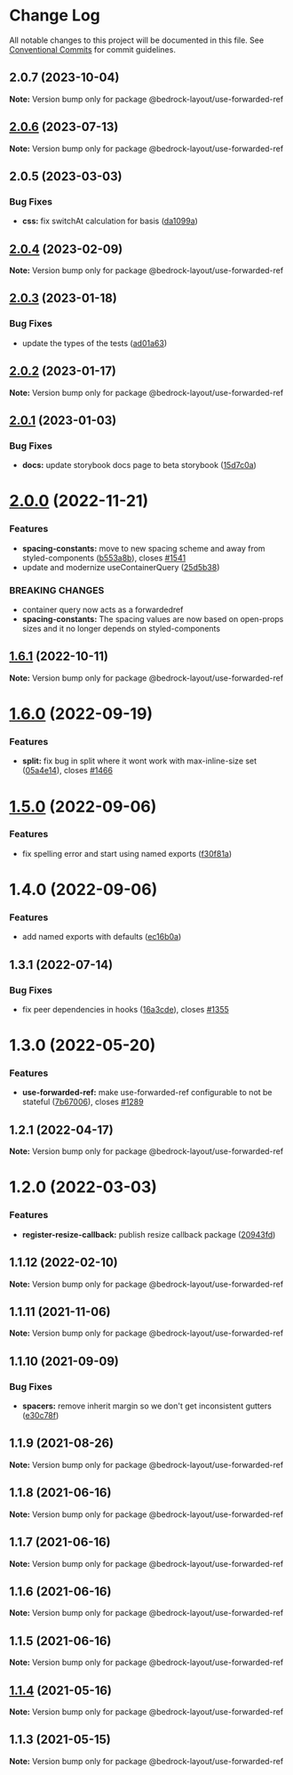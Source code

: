 # Change Log

All notable changes to this project will be documented in this file.
See [Conventional Commits](https://conventionalcommits.org) for commit guidelines.

## 2.0.7 (2023-10-04)

**Note:** Version bump only for package @bedrock-layout/use-forwarded-ref

## [2.0.6](https://github.com/Bedrock-Layouts/Bedrock/compare/@bedrock-layout/use-forwarded-ref@2.0.5...@bedrock-layout/use-forwarded-ref@2.0.6) (2023-07-13)

**Note:** Version bump only for package @bedrock-layout/use-forwarded-ref

## 2.0.5 (2023-03-03)

### Bug Fixes

- **css:** fix switchAt calculation for basis ([da1099a](https://github.com/Bedrock-Layouts/Bedrock/commit/da1099a3c0aa2c0b27e1413688c5124e3b6b5584))

## [2.0.4](https://github.com/Bedrock-Layouts/Bedrock/compare/@bedrock-layout/use-forwarded-ref@2.0.3...@bedrock-layout/use-forwarded-ref@2.0.4) (2023-02-09)

**Note:** Version bump only for package @bedrock-layout/use-forwarded-ref

## [2.0.3](https://github.com/Bedrock-Layouts/Bedrock/compare/@bedrock-layout/use-forwarded-ref@2.0.2...@bedrock-layout/use-forwarded-ref@2.0.3) (2023-01-18)

### Bug Fixes

- update the types of the tests ([ad01a63](https://github.com/Bedrock-Layouts/Bedrock/commit/ad01a630de619385246733c7b15f3e38d834503c))

## [2.0.2](https://github.com/Bedrock-Layouts/Bedrock/compare/@bedrock-layout/use-forwarded-ref@2.0.1...@bedrock-layout/use-forwarded-ref@2.0.2) (2023-01-17)

**Note:** Version bump only for package @bedrock-layout/use-forwarded-ref

## [2.0.1](https://github.com/Bedrock-Layouts/Bedrock/compare/@bedrock-layout/use-forwarded-ref@1.6.1...@bedrock-layout/use-forwarded-ref@2.0.1) (2023-01-03)

### Bug Fixes

- **docs:** update storybook docs page to beta storybook ([15d7c0a](https://github.com/Bedrock-Layouts/Bedrock/commit/15d7c0abd7ffc1f451f1fc3c5e151cc9004b5c9d))

# [2.0.0](https://github.com/Bedrock-Layouts/Bedrock/compare/@bedrock-layout/use-forwarded-ref@1.6.1...@bedrock-layout/use-forwarded-ref@2.0.0) (2022-11-21)

### Features

- **spacing-constants:** move to new spacing scheme and away from styled-components ([b553a8b](https://github.com/Bedrock-Layouts/Bedrock/commit/b553a8b6b00fdc65538b39170236131f0855c111)), closes [#1541](https://github.com/Bedrock-Layouts/Bedrock/issues/1541)
- update and modernize useContainerQuery ([25d5b38](https://github.com/Bedrock-Layouts/Bedrock/commit/25d5b384b2008ede9ac92dd9200302a0e0926b87))

### BREAKING CHANGES

- container query now acts as a forwardedref
- **spacing-constants:** The spacing values are now based on open-props sizes and it no longer depends on
  styled-components

## [1.6.1](https://github.com/Bedrock-Layouts/Bedrock/compare/@bedrock-layout/use-forwarded-ref@1.6.0...@bedrock-layout/use-forwarded-ref@1.6.1) (2022-10-11)

**Note:** Version bump only for package @bedrock-layout/use-forwarded-ref

# [1.6.0](https://github.com/Bedrock-Layouts/Bedrock/compare/@bedrock-layout/use-forwarded-ref@1.5.0...@bedrock-layout/use-forwarded-ref@1.6.0) (2022-09-19)

### Features

- **split:** fix bug in split where it wont work with max-inline-size set ([05a4e14](https://github.com/Bedrock-Layouts/Bedrock/commit/05a4e1498fda813a361b54c2a71735d2673f1109)), closes [#1466](https://github.com/Bedrock-Layouts/Bedrock/issues/1466)

# [1.5.0](https://github.com/Bedrock-Layouts/Bedrock/compare/@bedrock-layout/use-forwarded-ref@1.4.0...@bedrock-layout/use-forwarded-ref@1.5.0) (2022-09-06)

### Features

- fix spelling error and start using named exports ([f30f81a](https://github.com/Bedrock-Layouts/Bedrock/commit/f30f81ae96afebe334866c5e48aa3eb49ad18460))

# 1.4.0 (2022-09-06)

### Features

- add named exports with defaults ([ec16b0a](https://github.com/Bedrock-Layouts/Bedrock/commit/ec16b0a6fe5079199c60550eb60c8da2f7d9aa30))

## 1.3.1 (2022-07-14)

### Bug Fixes

- fix peer dependencies in hooks ([16a3cde](https://github.com/Bedrock-Layouts/Bedrock/commit/16a3cdee04996a3cc360a42720c62be44aa42b38)), closes [#1355](https://github.com/Bedrock-Layouts/Bedrock/issues/1355)

# 1.3.0 (2022-05-20)

### Features

- **use-forwarded-ref:** make use-forwarded-ref configurable to not be stateful ([7b67006](https://github.com/Bedrock-Layouts/Bedrock/commit/7b67006c79e9073e2194f94c5b441c41b997f104)), closes [#1289](https://github.com/Bedrock-Layouts/Bedrock/issues/1289)

## 1.2.1 (2022-04-17)

**Note:** Version bump only for package @bedrock-layout/use-forwarded-ref

# 1.2.0 (2022-03-03)

### Features

- **register-resize-callback:** publish resize callback package ([20943fd](https://github.com/Bedrock-Layouts/Bedrock/commit/20943fde350628bbb4e721e95d2025db3d4a8c2b))

## 1.1.12 (2022-02-10)

**Note:** Version bump only for package @bedrock-layout/use-forwarded-ref

## 1.1.11 (2021-11-06)

**Note:** Version bump only for package @bedrock-layout/use-forwarded-ref

## 1.1.10 (2021-09-09)

### Bug Fixes

- **spacers:** remove inherit margin so we don't get inconsistent gutters ([e30c78f](https://github.com/Bedrock-Layouts/Bedrock/commit/e30c78f76eae5bbfd49e61df1cd479501ae0486b))

## 1.1.9 (2021-08-26)

**Note:** Version bump only for package @bedrock-layout/use-forwarded-ref

## 1.1.8 (2021-06-16)

**Note:** Version bump only for package @bedrock-layout/use-forwarded-ref

## 1.1.7 (2021-06-16)

**Note:** Version bump only for package @bedrock-layout/use-forwarded-ref

## 1.1.6 (2021-06-16)

**Note:** Version bump only for package @bedrock-layout/use-forwarded-ref

## 1.1.5 (2021-06-16)

**Note:** Version bump only for package @bedrock-layout/use-forwarded-ref

## [1.1.4](https://github.com/Bedrock-Layouts/Bedrock/compare/@bedrock-layout/use-forwarded-ref@1.1.3...@bedrock-layout/use-forwarded-ref@1.1.4) (2021-05-16)

**Note:** Version bump only for package @bedrock-layout/use-forwarded-ref

## 1.1.3 (2021-05-15)

**Note:** Version bump only for package @bedrock-layout/use-forwarded-ref
